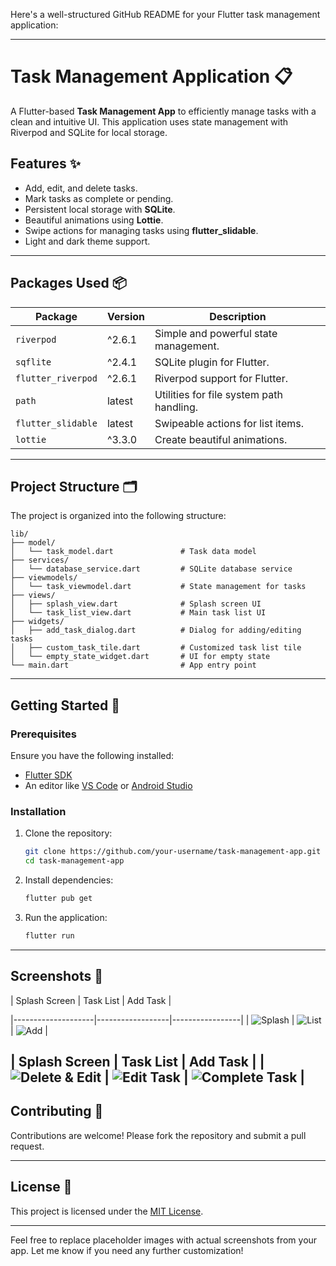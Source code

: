 Here's a well-structured GitHub README for your Flutter task management application:

---

# Task Management Application 📋

A Flutter-based **Task Management App** to efficiently manage tasks with a clean and intuitive UI. This application uses state management with Riverpod and SQLite for local storage.  

## Features ✨

- Add, edit, and delete tasks.  
- Mark tasks as complete or pending.  
- Persistent local storage with **SQLite**.  
- Beautiful animations using **Lottie**.  
- Swipe actions for managing tasks using **flutter_slidable**.  
- Light and dark theme support.  

---

## Packages Used 📦

| Package                | Version   | Description                               |
|------------------------|-----------|-------------------------------------------|
| `riverpod`             | ^2.6.1    | Simple and powerful state management.     |
| `sqflite`              | ^2.4.1    | SQLite plugin for Flutter.                |
| `flutter_riverpod`     | ^2.6.1    | Riverpod support for Flutter.             |
| `path`                 | latest    | Utilities for file system path handling.  |
| `flutter_slidable`     | latest    | Swipeable actions for list items.         |
| `lottie`               | ^3.3.0    | Create beautiful animations.              |

---

## Project Structure 🗂️

The project is organized into the following structure:

```
lib/
├── model/
│   └── task_model.dart               # Task data model
├── services/
│   └── database_service.dart         # SQLite database service
├── viewmodels/
│   └── task_viewmodel.dart           # State management for tasks
├── views/
│   ├── splash_view.dart              # Splash screen UI
│   └── task_list_view.dart           # Main task list UI
├── widgets/
│   ├── add_task_dialog.dart          # Dialog for adding/editing tasks
│   ├── custom_task_tile.dart         # Customized task list tile
│   └── empty_state_widget.dart       # UI for empty state
└── main.dart                         # App entry point
```

---

## Getting Started 🚀

### Prerequisites

Ensure you have the following installed:
- [Flutter SDK](https://flutter.dev/docs/get-started/install)
- An editor like [VS Code](https://code.visualstudio.com/) or [Android Studio](https://developer.android.com/studio)

### Installation

1. Clone the repository:
   ```bash
   git clone https://github.com/your-username/task-management-app.git
   cd task-management-app
   ```

2. Install dependencies:
   ```bash
   flutter pub get
   ```

3. Run the application:
   ```bash
   flutter run
   ```

---

## Screenshots 📸

| Splash Screen      | Task List        | Add Task        |

|--------------------|------------------|-----------------|
| ![Splash](https://github.com/user-attachments/assets/15a1d287-218e-4f96-b97d-4f58cf52a831) | ![List](https://github.com/user-attachments/assets/08739839-f346-46ba-b969-843cf320d3a7) | ![Add](https://github.com/user-attachments/assets/dec8fbca-fc54-42a0-92d1-cee941d8ee84) |

| Splash Screen      | Task List        | Add Task        |
| ![Delete & Edit](https://github.com/user-attachments/assets/72477184-d593-497b-ae57-465fd527c674) | ![Edit Task](https://github.com/user-attachments/assets/bbbc3573-f549-4dec-81a4-529fb4300554) | ![Complete Task](https://github.com/user-attachments/assets/a4089b0f-5400-4089-988c-a7f034b96a95) |
---

## Contributing 🤝

Contributions are welcome! Please fork the repository and submit a pull request.

---

## License 📝

This project is licensed under the [MIT License](LICENSE).

---

Feel free to replace placeholder images with actual screenshots from your app. Let me know if you need any further customization!
